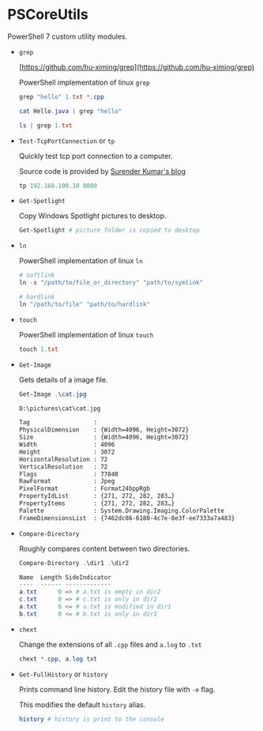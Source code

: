 # PSCoreUtils

PowerShell 7 custom utility modules.

- `grep`
  
  [https://github.com/hu-ximing/grep](https://github.com/hu-ximing/grep)
  
  PowerShell implementation of linux `grep`
  
  ```powershell
  grep "hello" 1.txt *.cpp
  ```
  
  ```powershell
  cat Hello.java | grep "hello"
  ```
  
  ```powershell
  ls | grep 1.txt
  ```

- `Test-TcpPortConnection` or `tp`
  
  Quickly test tcp port connection to a computer.
  
  Source code is provided by [Surender Kumar's blog](https://www.techtutsonline.com/powershell-alternative-telnet-command/)
  
  ```powershell
  tp 192.168.100.10 8080
  ```

- `Get-Spotlight`
  
  Copy Windows Spotlight pictures to desktop.
  
  ```powershell
  Get-Spotlight # picture folder is copied to desktop
  ```

- `ln`
  
  PowerShell implementation of linux `ln`
  
  ```powershell
  # softlink
  ln -s "/path/to/file_or_directory" "path/to/symlink"
  
  # hardlink
  ln "/path/to/file" "path/to/hardlink"
  ```

- `touch`
  
  PowerShell implementation of linux `touch`
  
  ```powershell
  touch 1.txt
  ```

- `Get-Image`
  
  Gets details of a image file.
  
  ```powershell
  Get-Image .\cat.jpg
  ```
  
  ```txt
  D:\pictures\cat\cat.jpg
  
  Tag                  :
  PhysicalDimension    : {Width=4096, Height=3072}
  Size                 : {Width=4096, Height=3072}
  Width                : 4096
  Height               : 3072
  HorizontalResolution : 72
  VerticalResolution   : 72
  Flags                : 77840
  RawFormat            : Jpeg
  PixelFormat          : Format24bppRgb
  PropertyIdList       : {271, 272, 282, 283…}
  PropertyItems        : {271, 272, 282, 283…}
  Palette              : System.Drawing.Imaging.ColorPalette
  FrameDimensionsList  : {7462dc86-6180-4c7e-8e3f-ee7333a7a483}
  ```

- `Compare-Directory`
  
  Roughly compares content between two directories.
  
  ```powershell
  Compare-Directory .\dir1 .\dir2
  ```
  
  ```powershell
  Name  Length SideIndicator
  ----  ------ -------------
  a.txt      0 => # a.txt is empty in dir2
  c.txt      0 => # c.txt is only in dir2
  a.txt      6 <= # a.txt is modified in dir1
  b.txt      0 <= # b.txt is only in dir1
  ```

- `chext`
  
  Change the extensions of all `.cpp` files and `a.log` to `.txt`
  
  ```powershell
  chext *.cpp, a.log txt
  ```

- `Get-FullHistory` or `history`
  
  Prints command line history. Edit the history file with `-e` flag.
  
  This modifies the default `history` alias.
  
  ```powershell
  history # history is print to the console
  ```
